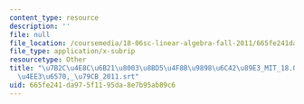 ```yaml
---
content_type: resource
description: ''
file: null
file_location: /coursemedia/18-06sc-linear-algebra-fall-2011/665fe241da975f1195da8e7b95ab89c6_7b2c4e8c6b2180038bd54f8b98986c4289e3_MIT_18.06SC_7ebf60274ee36570-_79cb_2011.vtt
file_type: application/x-subrip
resourcetype: Other
title: "\u7B2C\u4E8C\u6B21\u8003\u8BD5\u4F8B\u9898\u6C42\u89E3_MIT_18.06SC_\u7EBF\u6027\
  \u4EE3\u6570,_\u79CB_2011.srt"
uid: 665fe241-da97-5f11-95da-8e7b95ab89c6
---
```


